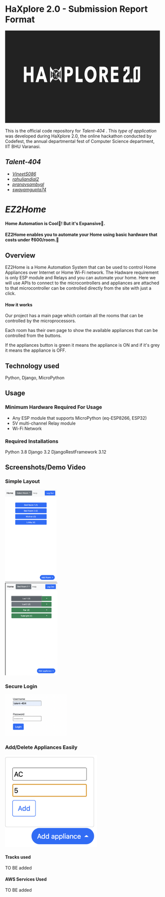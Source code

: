# HaXplore 2.0 - Submission Report Format
<img src="https://github.com/VineetS086/EZ2Home/blob/main/Screenshots/logo.png" height="300">

This is the official code repository for _Talent-404_ . This _type of application_ was developed during HaXplore 2.0, 
the online hackathon conducted by Codefest, the annual departmental fest of Computer Science department, IIT BHU Varanasi.

## _Talent-404_

* _[VineetS086](https://github.com/VineetS086)_
* _[rahuljandial2](https://github.com/rahuljandial2)_
* _[pranavsambyal](https://github.com/pranavsambyal)_
* _[swayamgupta74](https://github.com/swayamgupta74)_

# _EZ2Home_
#### Home Automation is Cool🤩! But it's Expansive🥲. 
#### EZ2Home enables you to automate your Home using basic hardware that costs under ₹600/room.🤑



## Overview
EZ2Home is a Home Automation System that can be used to control Home Appliances over Internet or Home Wi-Fi network. 
The Hadware requirement is only ESP module and Relays and you can automate your home.
Here we will use APIs to connect to the microcontrollers and appliances are attached to that microcontroller can be 
controlled directly from the site with just a click.

#### How it works
Our project has a main page which contain all the rooms that can be controlled by the microprocessors.

Each room has their own page to show the available appliances that can be controlled from the buttons.

If the appliances button is green it means the appliance is ON and if it's grey it means the appliance is OFF.

## Technology used
Python, Django, MicroPython


## Usage

### Minimum Hardware Required For Usage
* Any ESP module that supports MicroPython (eq-ESP8266, ESP32)
* 5V multi-channel Relay module
* Wi-Fi Network

### Required Installations
Python 3.8
Django 3.2
DjangoRestFramework 3.12




## Screenshots/Demo Video

### Simple Layout
<div class="row">
  <div class="column">
<img src="https://github.com/VineetS086/EZ2Home/blob/main/Screenshots/home.png" height="300">
  </div>
  <div class="column">
<img src="https://github.com/VineetS086/EZ2Home/blob/main/Screenshots/room.png" height="300">
  </div>
</div>

### Secure Login
<img src="https://github.com/VineetS086/EZ2Home/blob/main/Screenshots/login.png" width="200">

### Add/Delete Appliances Easily
<img src="https://github.com/VineetS086/EZ2Home/blob/main/Screenshots/add%20appliance.png" width="300">


#### Tracks used
TO BE added


#### AWS Services Used
TO BE added





